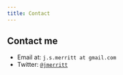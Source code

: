 ```yaml
---
title: Contact
---
```


## Contact me

  - Email at: `j.s.merritt at gmail.com`
  - Twitter: [`@jmerritt`](https://twitter.com/jmerritt)

